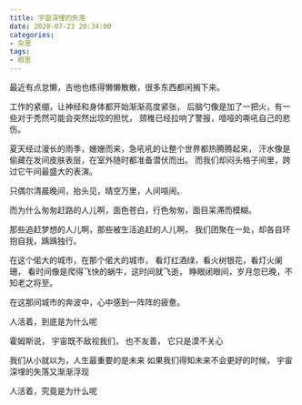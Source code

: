 ```yaml
---
title: 宇宙深埋的失落
date: 2020-07-23 20:34:00
categories:
- 杂思
tags:
- 暇思
---
```


最近有点怠懒，吉他也练得懒懒散散，很多东西都闲搁下来。

工作的紧绷，让神经和身体都开始渐渐高度紧张，
后脑勺像是加了一把火，有一些对于秃然可能会突然出现的担忧，
颈椎已经拉响了警报，喑哑的嘶吼自己的悲伤。

夏天经过漫长的雨季，姗姗而来，急吼吼的让整个世界都热腾腾起来，
汗水像是偷藏在发间皮肤表层，在室外随时都准备潜伏而出。
而我们却闷头格子间里，跨过它午间最盛大的表演。

只偶尔清晨晚间，抬头见，晴空万里，人间喧闹。

而为什么匆匆赶路的人儿啊，面色苍白，行色匆匆，面目呆滞而模糊。

那些追赶梦想的人儿啊，那些被生活追赶的人儿啊，
我们团聚在一处，却各自环抱自我，踽踽独行。

在这个偌大的城市，在那个偌大的城市，
看灯红酒绿，看火树银花，看灯火阑珊，
看时间像是爬得飞快的蜗牛，这时间就飞逝，
睁眼闭眼间，岁月忽已晚，不知老之将至。

在这那间城市的奔波中，心中感到一阵阵的疲惫。

人活着，到底是为什么呢

霍姆斯说，
宇宙既不敌视我们，
也不友善，
它只是漠不关心

我们从小就以为，人生最重要的是未来
如果我们得知未来不会更好的时候，
宇宙深埋的失落又渐渐浮现

人活着，究竟是为什么呢


